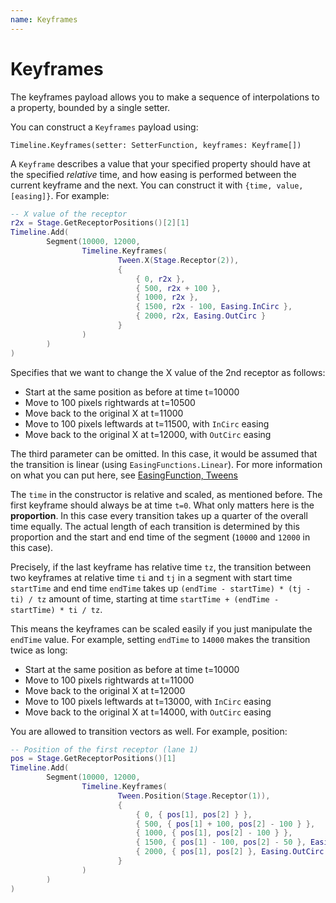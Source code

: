 ```yaml
---
name: Keyframes
---
```


# Keyframes

The keyframes payload allows you to make a sequence of interpolations to a property, bounded by a single setter.

You can construct a `Keyframes` payload using:

`Timeline.Keyframes(setter: SetterFunction, keyframes: Keyframe[])`

A `Keyframe` describes a value that your specified property should have at the specified *relative* time, and how easing is performed between the current keyframe and the next. You can construct it with `{time, value, [easing]}`. For example:

```lua
-- X value of the receptor
r2x = Stage.GetReceptorPositions()[2][1]
Timeline.Add(
        Segment(10000, 12000,
                Timeline.Keyframes(
                        Tween.X(Stage.Receptor(2)),
                        {
                            { 0, r2x },
                            { 500, r2x + 100 },
                            { 1000, r2x },
                            { 1500, r2x - 100, Easing.InCirc },
                            { 2000, r2x, Easing.OutCirc }
                        }
                )
        )
)
```

Specifies that we want to change the X value of the 2nd receptor as follows:
* Start at the same position as before at time t=10000
* Move to 100 pixels rightwards at t=10500
* Move back to the original X at t=11000
* Move to 100 pixels leftwards at t=11500, with `InCirc` easing
* Move back to the original X at t=12000, with `OutCirc` easing

The third parameter can be omitted. In this case, it would be assumed that the transition is linear (using `EasingFunctions.Linear`). For more information on what you can put here, see [EasingFunction, Tweens](/docs/animation/tween)

The `time` in the constructor is relative and scaled, as mentioned before. The first keyframe should always be at time `t=0`. What only matters here is the **proportion**. In this case every transition takes up a quarter of the overall time equally. The actual length of each transition is determined by this proportion and the start and end time of the segment (`10000` and `12000` in this case). 

Precisely, if the last keyframe has relative time `tz`, the transition between two keyframes at relative time `ti` and `tj` in a segment with start time `startTime` and end time `endTime` takes up `(endTime - startTime) * (tj - ti) / tz` amount of time, starting at time `startTime + (endTime - startTime) * ti / tz`.

 This means the keyframes can be scaled easily if you just manipulate the `endTime` value. For example, setting `endTime` to `14000` makes the transition twice as long:
* Start at the same position as before at time t=10000
* Move to 100 pixels rightwards at t=11000
* Move back to the original X at t=12000
* Move to 100 pixels leftwards at t=13000, with `InCirc` easing
* Move back to the original X at t=14000, with `OutCirc` easing

You are allowed to transition vectors as well. For example, position:
```lua
-- Position of the first receptor (lane 1)
pos = Stage.GetReceptorPositions()[1]
Timeline.Add(
        Segment(10000, 12000,
                Timeline.Keyframes(
                        Tween.Position(Stage.Receptor(1)),
                        {
                            { 0, { pos[1], pos[2] } },
                            { 500, { pos[1] + 100, pos[2] - 100 } },
                            { 1000, { pos[1], pos[2] - 100 } },
                            { 1500, { pos[1] - 100, pos[2] - 50 }, Easing.InCirc },
                            { 2000, { pos[1], pos[2] }, Easing.OutCirc }
                        }
                )
        )
)
```